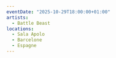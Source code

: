 ```yaml
---
eventDate: "2025-10-29T18:00:00+01:00"
artists:
  - Battle Beast
locations:
  - Sala Apolo
  - Barcelone
  - Espagne
---
```

